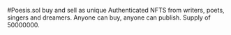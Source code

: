 #Poesis.sol buy and sell as unique Authenticated NFTS from writers, poets, singers and dreamers. Anyone can buy, anyone can publish.
Supply of 50000000.
